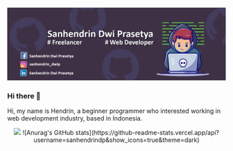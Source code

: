 ![Banner profile](https://github.com/sanhendrindp/sanhendrindp/blob/main/Banner%20GitHubv1.2.png)

### Hi there 👋

Hi, my name is Hendrin, a beginner programmer who interested working in web development industry, based in Indonesia.

<p align="center">
  <img src="https://github-readme-stats.vercel.app/api?username=sanhendrindp&show_icons=true&theme=dark"/>
  ![Anurag's GitHub stats](https://github-readme-stats.vercel.app/api?username=sanhendrindp&show_icons=true&theme=dark)
</p>
